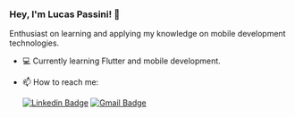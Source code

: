 ### Hey, I'm Lucas Passini! 👋

Enthusiast on learning and applying my knowledge on mobile development technologies.

- 💻 Currently learning Flutter and mobile development. 
- 📫 How to reach me:  

  [![Linkedin Badge](https://img.shields.io/badge/-Lucas%20Passini-738088?style=flat-square&logo=Linkedin&logoColor=white&link=https://www.linkedin.com/in/lucaspassini/)](https://www.linkedin.com/in/lucaspassini/) 
[![Gmail Badge](https://img.shields.io/badge/-lucas.passini1@gmail.com-738088?style=flat-square&logo=Gmail&logoColor=white&link=mailto:lucas.passini1@gmail.com)](mailto:lucas.passini1@gmail.com)
